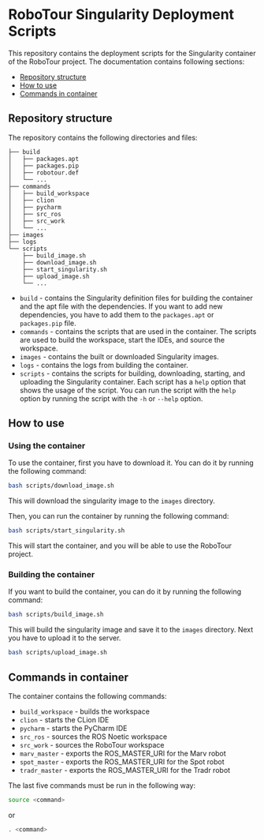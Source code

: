 # RoboTour Singularity Deployment Scripts

This repository contains the deployment scripts for the Singularity container of the RoboTour project. The documentation contains following sections:

- [Repository structure](#repository-structure)
- [How to use](#how-to-use)
- [Commands in container](#commands-in-container)

## Repository structure

The repository contains the following directories and files:

```
├── build
│   ├── packages.apt
│   ├── packages.pip
│   ├── robotour.def
│   └── ...
├── commands
│   ├── build_workspace
│   ├── clion
│   ├── pycharm
│   ├── src_ros
│   ├── src_work
│   └── ...
├── images
├── logs
└── scripts
    ├── build_image.sh
    ├── download_image.sh
    ├── start_singularity.sh
    ├── upload_image.sh
    └── ...
```

- `build` - contains the Singularity definition files for building the container and the apt file with the dependencies. If you want to add new dependencies, you have to add them to the `packages.apt` or `packages.pip` file.
- `commands` - contains the scripts that are used in the container. The scripts are used to build the workspace, start the IDEs, and source the workspace.
- `images` - contains the built or downloaded Singularity images.
- `logs` - contains the logs from building the container.
- `scripts` - contains the scripts for building, downloading, starting, and uploading the Singularity container. Each script has a `help` option that shows the usage of the script. You can run the script with the `help` option by running the script with the `-h` or `--help` option.

## How to use

### Using the container

To use the container, first you have to download it. You can do it by running the following command:

```bash
bash scripts/download_image.sh
```

This will download the singularity image to the `images` directory.

Then, you can run the container by running the following command:

```bash
bash scripts/start_singularity.sh
```

This will start the container, and you will be able to use the RoboTour project.

### Building the container

If you want to build the container, you can do it by running the following command:

```bash
bash scripts/build_image.sh
```

This will build the singularity image and save it to the `images` directory. Next you have to upload it to the server.

```bash
bash scripts/upload_image.sh
```

## Commands in container

The container contains the following commands:

- `build_workspace` - builds the workspace
- `clion` - starts the CLion IDE
- `pycharm` - starts the PyCharm IDE
- `src_ros` - sources the ROS Noetic workspace
- `src_work` - sources the RoboTour workspace
- `marv_master` - exports the ROS_MASTER_URI for the Marv robot
- `spot_master` - exports the ROS_MASTER_URI for the Spot robot
- `tradr_master` - exports the ROS_MASTER_URI for the Tradr robot

The last five commands must be run in the following way:
```bash
source <command>
```
or
```bash
. <command>
```
